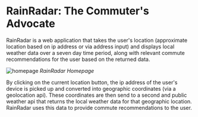 # RainRadar: The Commuter's Advocate
RainRadar is a web application that takes the user's location (approximate location based on ip address or via address input) and displays local weather data over a seven day time period, along with relevant commute recommendations for the user based on the returned data.

![homepage](https://github.com/user-attachments/assets/5617af7a-491f-40fa-8221-2891b4aed0c3)
_RainRadar Homepage_

By clicking on the current location button, the ip address of the user's device is picked up and converted into geographic coordinates (via a geolocation api). These coordinates are then send to a second and public weather api that returns the local weather data for that geographic location. RainRadar uses this data to provide commute recommendations to the user.

